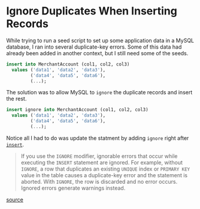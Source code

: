 # Ignore Duplicates When Inserting Records

While trying to run a seed script to set up some application data in a MySQL
database, I ran into several duplicate-key errors. Some of this data had
already been added in another context, but I still need some of the seeds.

```sql
insert into MerchantAccount (col1, col2, col3)
  values ('data1', 'data2', 'data3'),
         ('data4', 'data5', 'data6'),
         (...);
```

The solution was to allow MySQL to `ignore` the duplicate records and insert
the rest.

```sql
insert ignore into MerchantAccount (col1, col2, col3)
  values ('data1', 'data2', 'data3'),
         ('data4', 'data5', 'data6'),
         (...);
```

Notice all I had to do was update the statment by adding `ignore` right after
[`insert`](https://dev.mysql.com/doc/refman/8.0/en/insert.html).

> If you use the `IGNORE` modifier, ignorable errors that occur while executing
> the `INSERT` statement are ignored. For example, without `IGNORE`, a row that
> duplicates an existing `UNIQUE` index or `PRIMARY KEY` value in the table
> causes a duplicate-key error and the statement is aborted. With `IGNORE`, the
> row is discarded and no error occurs. Ignored errors generate warnings
> instead.

[source](https://dev.mysql.com/doc/refman/8.0/en/sql-mode.html#ignore-effect-on-execution)
